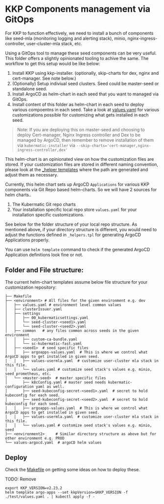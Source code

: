 # KKP Components management via GitOps

For KKP to function effectively, we need to install a bunch of components like seed-mla (monitoring logging and alerting stack), minio, nginx-ingress-controller, user-cluster-mla stack, etc.

Using a GitOps tool to manage these seed components can be very useful. This folder offers a slightly opinionated tooling to achive the same. The workflow to get this setup would be like below:

1. Install KKP using kkp-installer. (optionally, skip-charts for dex, nginx and cert-manager. See note below.)
1. (Optionally) Setup indiviual seed clusters. Seed could be master-seed or standalone seed. 
1. Install ArgoCD as helm-chart in each seed that you want to managed via GitOps.
1. Install content of this folder as helm-chart in each seed to deploy various compoentns in each seed. Take a look at [values.yaml](./values.yaml) for various customizations possible for customizing what gets installed in each seed.

> Note: If you are deploying this on master-seed and choosing to deploy Cert-manager, Nginx Ingress controller and Dex to be managed by ArgoCD, then remember to remove installation of them via `kubermatic-installer` via `--skip-charts='cert-manager,nginx-ingress-controller,dex'`

This helm-chart is an opinionated view on how the customization files are stored. If your customization files are stored in different naming convention, please look at the [_helper templates](./templates/_helpers.tpl) where the path are generated and adjust them as necessary.

Currently, this helm chart sets up ArgoCD `Applications` for various KKP components via Git Repo based helm-charts. So we will have 2 sources for helm charts..
1. The Kubermatic Git repo charts
1. Your installation specific local repo store `values.yaml` for your installation specific customizations. 

See below for the folder structure of your local repo structure. As mentioned above, if your directory structure is different, you would need to adjust the functions defined in `_helpers.tpl` for generating ArgoCD Applications properly.

You can use `helm template` command to check if the generated ArgoCD Application definitions look fine or not.

## Folder and File structure:

The current helm-chart templates assume below file structure for your customization repository:

```shell
├── Makefile
├── <environment> # All files for the given environment e.g. dev
│   ├── values.yaml # environment level common values
│   ├── clusterIssuer.yaml
│   ├── settings
│   │   ├── 00_kubermaticsettings.yaml
│   │   └── seed-cluster-<seed1>.yaml
│   │   └── seed-cluster-<seed2>.yaml
│   ├── common   # any files common across seeds in the given environment
│   │   ├── custom-ca-bundle.yaml 
│   │   └── sc-kubermatic-fast.yaml
│   ├── <seed1>  # seed specific files
│   │   ├── argoapps-values.yaml  # This is where we control what ArgoCD apps to get installed in given seed.
│   │   ├── values-usermla.yaml  # customize user-cluster mla stack in this file.
│   │   └── values.yaml # customize seed stack's values e.g. minio, seed prometheus, etc.
│   └── <master-seed>  # master specific files
│       ├── k8cConfig.yaml # master seed needs kubermatic-configuration yaml as well.
│       ├── seed-kubeconfig-secret-<seed1>.yaml  # secret to hold kubeconfig for each seed.
│       ├── seed-kubeconfig-secret-<seed2>.yaml  # secret to hold kubeconfig for each seed.
│   │   ├── argoapps-values.yaml  # This is where we control what ArgoCD apps to get installed in given seed.
│   │   ├── values-usermla.yaml  # customize user-cluster mla stack in this file.
│   │   └── values.yaml # customize seed stack's values e.g. minio, seed 
├── <environment2>     # Similar directory structure as above but for other environment e.g. PROD
└── values-argocd.yaml  # argoCD helm values
```

## Deploy
Check the [Makefile](./proposed-dir-structure/Makefile) on getting some ideas on how to deploy these.

TODO: Remove
```shell
export KKP_VERSION=v2.23.2
helm template argo-apps --set kkpVersion=$KKP_VERSION -f ./test/values.yaml . | kubectl apply -f - 
```

